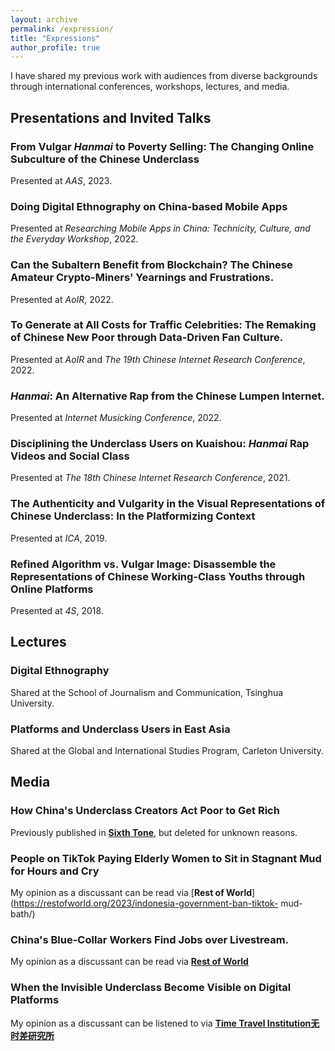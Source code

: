 ```yaml
---
layout: archive
permalink: /expression/
title: "Expressions"
author_profile: true
---
```


I have shared my previous work with audiences from diverse backgrounds through international conferences, workshops, lectures, and media.

## Presentations and Invited Talks

### From Vulgar *Hanmai* to Poverty Selling: The Changing Online Subculture of the Chinese Underclass

Presented at *AAS*, 2023.

### Doing Digital Ethnography on China-based Mobile Apps

Presented at *Researching Mobile Apps in China: Technicity, Culture, and the Everyday Workshop*, 2022.

### Can the Subaltern Benefit from Blockchain? The Chinese Amateur Crypto-Miners' Yearnings and Frustrations.

Presented at *AoIR*, 2022.

### To Generate at All Costs for Traffic Celebrities: The Remaking of Chinese New Poor through Data-Driven Fan Culture.

Presented at *AoIR* and *The 19th Chinese Internet Research Conference*, 2022.

### *Hanmai*: An Alternative Rap from the Chinese Lumpen Internet.

Presented at *Internet Musicking Conference*, 2022.

### Disciplining the Underclass Users on Kuaishou: *Hanmai* Rap Videos and Social Class

Presented at *The 18th Chinese Internet Research Conference*, 2021.

### The Authenticity and Vulgarity in the Visual Representations of Chinese Underclass: In the Platformizing Context

Presented at *ICA*, 2019.

### Refined Algorithm vs. Vulgar Image: Disassemble the Representations of Chinese Working-Class Youths through Online Platforms

Presented at *4S*, 2018.

## Lectures

### Digital Ethnography

Shared at the School of Journalism and Communication, Tsinghua University.

### Platforms and Underclass Users in East Asia

Shared at the Global and International Studies Program, Carleton University.

## Media

### How China's Underclass Creators Act Poor to Get Rich

Previously published in [**Sixth Tone**](https://www.sixthtone.com/404), but deleted for unknown reasons.

### People on TikTok Paying Elderly Women to Sit in Stagnant Mud for Hours and Cry

My opinion as a discussant can be read via [**Rest of World**](https://restofworld.org/2023/indonesia-government-ban-tiktok- mud-bath/)

### China's Blue-Collar Workers Find Jobs over Livestream.

My opinion as a discussant can be read via [**Rest of World**](https://restofworld.org/2022/china-jobs-on-livestreams/)

### When the Invisible Underclass Become Visible on Digital Platforms

My opinion as a discussant can be listened to via [**Time Travel Institution无时差研究所**](https://www.xiaoyuzhoufm.com/episode/62efeb3503da6b049bdbd859)
